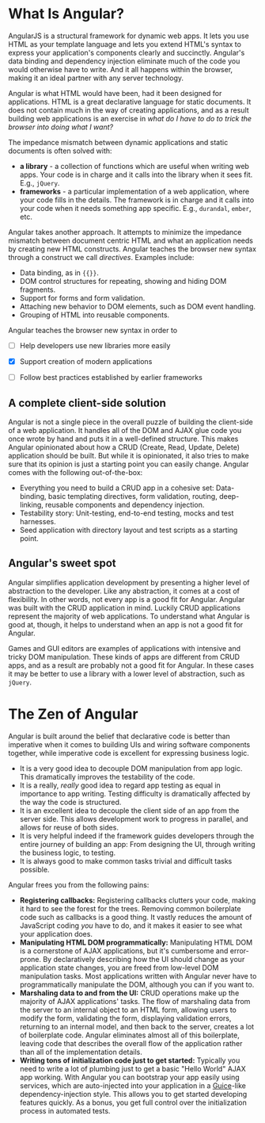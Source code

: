 <!--
{
"name" : "introduction",
"version" : "0.1",
"title" : "Introduction",
"description" : "Explain the big picture of Angular.",
"homepage" : "https://docs.angularjs.org/guide",
"freshnessDate" : 2015-06-02,
"license" : "CC BY 3.0"
}
-->



<!-- @section -->

# What Is Angular?

AngularJS is a structural framework for dynamic web apps. It lets you use HTML as your template
language and lets you extend HTML's syntax to express your application's components clearly and
succinctly. Angular's data binding and dependency injection eliminate much of the code you
would otherwise have to write. And it all happens within the browser, making it
an ideal partner with any server technology.

Angular is what HTML would have been, had it been designed for applications. HTML is a great
declarative language for static documents. It does not contain much in the way of creating
applications, and as a result building web applications is an exercise in *what do I have to do
to trick the browser into doing what I want?*

The impedance mismatch between dynamic applications and static documents is often solved with:

  * **a library** - a collection of functions which are useful when writing web apps. Your code is
    in charge and it calls into the library when it sees fit. E.g., `jQuery`.
  * **frameworks** - a particular implementation of a web application, where your code fills in
    the details. The framework is in charge and it calls into your code when it needs something
    app specific. E.g., `durandal`, `ember`, etc.


Angular takes another approach. It attempts to minimize the impedance mismatch between document
centric HTML and what an application needs by creating new HTML constructs. Angular teaches the
browser new syntax through a construct we call *directives*. Examples include:

  * Data binding, as in `{{}}`.
  * DOM control structures for repeating, showing and hiding DOM fragments.
  * Support for forms and form validation.
  * Attaching new behavior to DOM elements, such as DOM event handling.
  * Grouping of HTML into reusable components.

<!-- @multipleChoice -->

Angular teaches the browser new syntax in order to

- [ ] Help developers use new libraries more easily
- [X] Support creation of modern applications
- [ ] Follow best practices established by earlier frameworks



<!-- @end -->


<!-- @section -->

## A complete client-side solution

Angular is not a single piece in the overall puzzle of building the client-side of a web
application. It handles all of the DOM and AJAX glue code you once wrote by hand and puts it in a
well-defined structure. This makes Angular opinionated about how a CRUD (Create, Read, Update, Delete)
application should be built. But while it is opinionated, it also tries to make sure that its opinion
is just a starting point you can easily change. Angular comes with the following out-of-the-box:

  * Everything you need to build a CRUD app in a cohesive set: Data-binding, basic templating
    directives, form validation, routing, deep-linking, reusable components and dependency injection.
  * Testability story: Unit-testing, end-to-end testing, mocks and test harnesses.
  * Seed application with directory layout and test scripts as a starting point.



<!-- @section -->

## Angular's sweet spot

Angular simplifies application development by presenting a higher level of abstraction to the
developer. Like any abstraction, it comes at a cost of flexibility. In other words, not every app
is a good fit for Angular. Angular was built with the CRUD application in mind. Luckily CRUD
applications represent the majority of web applications. To understand what Angular is
good at, though, it helps to understand when an app is not a good fit for Angular.

Games and GUI editors are examples of applications with intensive and tricky DOM manipulation.
These kinds of apps are different from CRUD apps, and as a result are probably not a good fit for Angular.
In these cases it may be better to use a library with a lower level of abstraction, such as `jQuery`.


<!-- @section -->

# The Zen of Angular

Angular is built around the belief that declarative code is better than imperative when it comes
to building UIs and wiring software components together, while imperative code is excellent for
expressing business logic.


  * It is a very good idea to decouple DOM manipulation from app logic. This dramatically improves
    the testability of the code.
  * It is a really, _really_ good idea to regard app testing as equal in importance to app
    writing. Testing difficulty is dramatically affected by the way the code is structured.
  * It is an excellent idea to decouple the client side of an app from the server side. This
    allows development work to progress in parallel, and allows for reuse of both sides.
  * It is very helpful indeed if the framework guides developers through the entire journey of
    building an app: From designing the UI, through writing the business logic, to testing.
  * It is always good to make common tasks trivial and difficult tasks possible.



Angular frees you from the following pains:

  * **Registering callbacks:** Registering callbacks clutters your code, making it hard to see the
    forest for the trees. Removing common boilerplate code such as callbacks is a good thing. It
    vastly reduces the amount of JavaScript coding _you_ have to do, and it makes it easier to see
    what your application does.
  * **Manipulating HTML DOM programmatically:** Manipulating HTML DOM is a cornerstone of AJAX
    applications, but it's cumbersome and error-prone. By declaratively describing how the UI
    should change as your application state changes, you are freed from low-level DOM manipulation
    tasks. Most applications written with Angular never have to programmatically manipulate the
    DOM, although you can if you want to.
  * **Marshaling data to and from the UI:** CRUD operations make up the majority of AJAX
    applications' tasks. The flow of marshaling data from the server to an internal object to an HTML
    form, allowing users to modify the form, validating the form, displaying validation errors,
    returning to an internal model, and then back to the server, creates a lot of boilerplate
    code. Angular eliminates almost all of this boilerplate, leaving code that describes the
    overall flow of the application rather than all of the implementation details.
  * **Writing tons of initialization code just to get started:** Typically you need to write a lot
    of plumbing just to get a basic "Hello World" AJAX app working. With Angular you can bootstrap
    your app easily using services, which are auto-injected into your application in a
    [Guice](https://github.com/google/guice)-like dependency-injection style. This allows you
    to get started developing features quickly. As a bonus, you get full control over the
    initialization process in automated tests.

